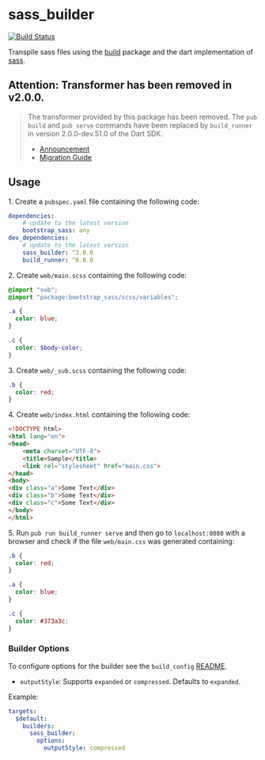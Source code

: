 # sass_builder

[![Build Status](https://travis-ci.org/dart-league/sass_builder.svg?branch=master)](https://travis-ci.org/dart-league/sass_builder)

Transpile sass files using the [build][1] package and the dart implementation
of [sass][2].

[1]: https://github.com/dart-lang/build
[2]: https://github.com/sass/dart-sass

## Attention: Transformer has been removed in v2.0.0.

> The transformer provided by this package has been removed. The `pub build` and
> `pub serve` commands have been replaced by `build_runner` in version
> 2.0.0-dev.51.0 of the Dart SDK.
>
> * [Announcement](https://groups.google.com/a/dartlang.org/forum/#!topic/announce/R4kV3us0Sm8)
> * [Migration Guide](https://webdev-dartlang-org-dev.firebaseapp.com/dart-2#tools)

## Usage

1\. Create a `pubspec.yaml` file containing the following code:

```yaml
dependencies:
    # update to the latest version
    bootstrap_sass: any
dev_dependencies:
    # update to the latest version
    sass_builder: ^2.0.0
    build_runner: ^0.8.8
```

2\. Create `web/main.scss` containing the following code:

```scss
@import "sub";
@import "package:bootstrap_sass/scss/variables";

.a {
  color: blue;
}

.c {
  color: $body-color;
}

```

3\. Create `web/_sub.scss` containing the following code:

```scss
.b {
  color: red;
}

```

4\. Create `web/index.html` containing the following code:

```html
<!DOCTYPE html>
<html lang="en">
<head>
    <meta charset="UTF-8">
    <title>Sample</title>
    <link rel="stylesheet" href="main.css">
</head>
<body>
<div class="a">Some Text</div>
<div class="b">Some Text</div>
<div class="c">Some Text</div>
</body>
</html>
```

5\. Run `pub run build_runner serve` and then go to `localhost:8080` with a browser
 and check if the file `web/main.css` was generated containing:

```css
.b {
  color: red;
}

.a {
  color: blue;
}

.c {
  color: #373a3c;
}
```

### Builder Options

To configure options for the builder see the `build_config`
[README](https://github.com/dart-lang/build/blob/master/build_config/README.md).

* `outputStyle`: Supports `expanded` or `compressed`. Defaults to `expanded`.

Example:

```yaml
targets:
  $default:
    builders:
      sass_builder:
        options:
          outputStyle: compressed
```
